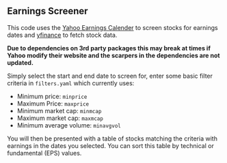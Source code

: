 ## Earnings Screener

This code uses the [Yahoo Earnings Calender](https://pypi.org/project/yahoo-earnings-calendar/) to screen stocks for earnings dates and [yfinance](https://pypi.org/project/yfinance/) to fetch stock data. 

**Due to dependencies on 3rd party packages this may break at times if Yahoo modify their website and the scarpers in the dependencies are not updated.**

Simply select the start and end date to screen for, enter some basic filter criteria in `filters.yaml` which currently uses:

* Minimum price: `minprice`
* Maximum Price: `maxprice`
* Minimum market cap: `minmcap`
* Maximum market cap: `maxmcap`
* Minimum average volume: `minavgvol`

You will then be presented with a table of stocks matching the criteria with earnings in the dates you selected. You can sort this table by technical or fundamental (EPS) values. 